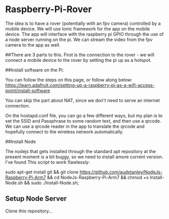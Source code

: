 # Raspberry-Pi-Rover

The idea is to have a rover (potentially with an fpv camera) controlled by a mobile device. We will use Ionic framework for the app on the mobile device. The app will interface with the raspberry pi GPIO through the use of a node server running on the pi. We can stream the video from the fpv camera to the app as well. 

##There are 3 parts to this. 
First is the connection to the rover - we will connect a mobile device to the rover by setting the pi up as a hotspot. 


##Install software on the Pi:

You can follow the steps on this page, or follow along below: https://learn.adafruit.com/setting-up-a-raspberry-pi-as-a-wifi-access-point/install-software

You can skip the part about NAT, since we don't need to serve an internet connection. 

On the hostapd.conf file, you can go a few different ways, but my plan is to set the SSID and Passphrase to some random text, and then use a qrcode. We can use a qrcode reader in the app to translate the qrcode and hopefully connect to the wireless network automatically.

##Install Node

The nodejs that gets installed through the standard apt repository at the present moment is a bit buggy, so we need to install amore current version. I've found This script to work flawlessly:

sudo apt-get install git && git clone https://github.com/audstanley/NodeJs-Raspberry-Pi-Arm7 && cd NodeJs-Raspberry-Pi-Arm7 && chmod +x Install-Node.sh && sudo ./Install-Node.sh;

## Setup Node Server

Clone this repository...

